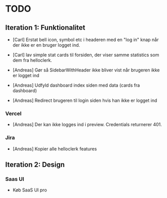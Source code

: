 # TODO

## Iteration 1: Funktionalitet

- [Carl] Erstat bell icon, symbol etc i headeren med en "log in" knap når der ikke er en bruger logget ind.
- [Carl] lav simple stat cards til forsiden, der viser samme statistics som dem fra helloclerk.

- [Andreas] Gør så SidebarWithHeader ikke bliver vist når brugeren ikke er logget ind
- [Andreas] Udfyld dashboard index siden med data (cards fra dashboard)
- [Andreas] Redirect brugeren til login siden hvis han ikke er logget ind

### Vercel
- [Andreas] Der kan ikke logges ind i preview. Credentials returnerer 401.

### Jira
- [Andreas] Kopier alle helloclerk features

## Iteration 2: Design

### Saas UI
- Køb SaaS UI pro